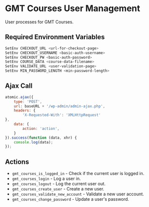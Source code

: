 # GMT Courses User Management
User processes for GMT Courses.

## Required Environment Variables

```bash
SetEnv CHECKOUT_URL <url-for-checkout-page>
SetEnv CHECKOUT_USERNAME <basic-auth-username>
SetEnv CHECKOUT_PW <basic-auth-password>
SetEnv COURSE_DATA <course-data-filename>
SetEnv VALIDATE_URL <user-validation-page>
SetEnv MIN_PASSWORD_LENGTH <min-password-length>
```

## Ajax Call

```js
atomic.ajax({
	type: 'POST',
	url: baseURL + '/wp-admin/admin-ajax.php',
	headers: {
		'X-Requested-With': 'XMLHttpRequest'
},
	data: {
		action: 'action',
	}
}).success(function (data, xhr) {
	console.log(data);
});
```

## Actions

- `gmt_courses_is_logged_in` - Check if the current user is logged in.
- `gmt_courses_login` - Log a user in.
- `gmt_courses_logout` - Log the current user out.
- `gmt_courses_create_user` - Create a new user.
- `gmt_courses_validate_new_account` - Validate a new user account.
- `gmt_courses_change_password` - Update a user's password.